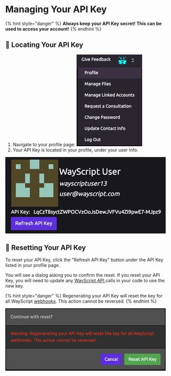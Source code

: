 # Managing Your API Key

{% hint style="danger" %}
**Always keep your API Key secret! This can be used to access your account!**
{% endhint %}

## 🔑 Locating Your API Key

1. Navigate to your profile page:  ![](../.gitbook/assets/profile.png)  
2. Your API Key is located in your profile, under your user info.

![User Info and API Key](../.gitbook/assets/user_info_and_api_key.png)

## 🔄 Resetting Your API Key

To reset your API Key, click the "Refresh API Key" button under the API Key listed in your profile page.

You will see a dialog asking you to confirm the reset. If you reset your API Key, you will need to update any [WayScript API ](../apis/rest.md)calls in your code to use the new key.

{% hint style="danger" %}
Regenerating your API Key will reset the key for all WayScript [webhooks](../library/triggers/webhook-trigger.md). This action cannot be reversed.
{% endhint %}

![Continue with reset?](../.gitbook/assets/continue_with_reset.png)

